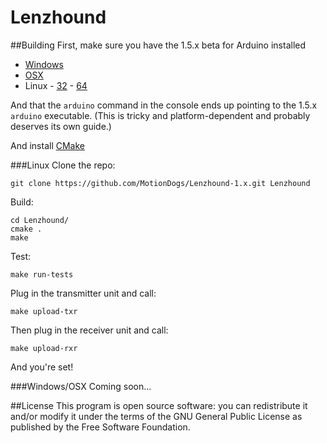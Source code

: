 Lenzhound
=========

##Building
First, make sure you have the 1.5.x beta for Arduino installed

- [Windows](http://downloads.arduino.cc/arduino-1.5.8-windows.exe)
- [OSX](http://downloads.arduino.cc/arduino-1.5.8-macosx.zip)
- Linux - [32](http://downloads.arduino.cc/arduino-1.5.8-linux32.tgz) - [64](http://downloads.arduino.cc/arduino-1.5.8-linux64.tgz)

And that the `arduino` command in the console ends up pointing to the
1.5.x `arduino` executable. (This is tricky and platform-dependent and
probably deserves its own guide.)

And install [CMake](http://www.cmake.org/download/)

###Linux
Clone the repo:
```
git clone https://github.com/MotionDogs/Lenzhound-1.x.git Lenzhound
```

Build:
```
cd Lenzhound/
cmake .
make
```

Test:
```
make run-tests
```

Plug in the transmitter unit and call:
```
make upload-txr
```

Then plug in the receiver unit and call:
```
make upload-rxr
```

And you're set!

###Windows/OSX
Coming soon...

##License
This program is open source software: you can redistribute it and/or
modify it under the terms of the GNU General Public License as published
by the Free Software Foundation.

